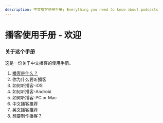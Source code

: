 ```yaml
---
description: 中文播客使用手册; Everything you need to know about podcasts.
---
```


# 播客使用手册 - 欢迎

### 关于这个手册

这是一份关于中文播客的使用手册。

1. [播客是什么？](1.-bo-ke-shi-shen-me.md)
2. 你为什么要听播客
3. 如何听播客-iOS
4. 如何听播客-Android
5. 如何听播客-PC or Mac
6. 中文播客推荐
7. 英文播客推荐
8. 想要制作播客？



